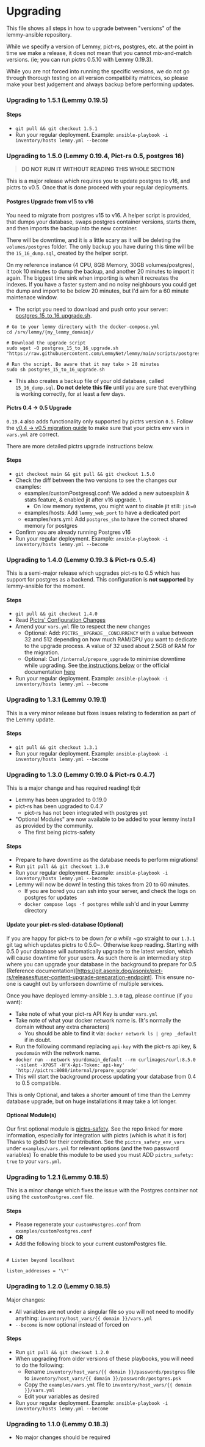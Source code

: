 # Upgrading

This file shows all steps in how to upgrade between "versions" of the lemmy-ansible repository.

While we specify a version of Lemmy, pict-rs, postgres, etc. at the point in time we make a release, it does not mean that you cannot mix-and-match versions. (ie; you can run pictrs 0.5.10 with Lemmy 0.19.3).

While you are not forced into running the specific versions, we do not go through thorough testing on all version compatibility matrices, so please make your best judgement and always backup before performing updates.

### Upgrading to 1.5.1 (Lemmy 0.19.5)

#### Steps

- `git pull && git checkout 1.5.1`
- Run your regular deployment. Example: `ansible-playbook -i inventory/hosts lemmy.yml --become`

### Upgrading to 1.5.0 (Lemmy 0.19.4, Pict-rs 0.5, postgres 16)

> **DO NOT RUN IT WITHOUT READING THIS WHOLE SECTION**

This is a major release which requires you to update postgres to v16, and pictrs to v0.5. Once that is done proceed with your regular deployments.

#### Postgres Upgrade from v15 to v16

You need to migrate from postgres v15 to v16. A helper script is provided, that dumps your database, swaps postgres container versions, starts them, and then imports the backup into the new container.

There will be downtime, and it is a little scary as it will be deleting the `volumes/postgres` folder. The only backup you have during this time will be the `15_16_dump.sql`, created by the helper script.

On my reference instance (4 CPU, 8GB Memory, 30GB volumes/postgres), it took 10 minutes to dump the backup, and another 20 minutes to import it again. The biggest time sink when importing is when it recreates the indexes.
If you have a faster system and no noisy neighbours you could get the dump and import to be below 20 minutes, but I'd aim for a 60 minute maintenace window.

- The script you need to download and push onto your server: [postgres_15_to_16_upgrade.sh](https://github.com/LemmyNet/lemmy/blob/main/scripts/postgres_15_to_16_upgrade.sh).

```
# Go to your lemmy directory with the docker-compose.yml
cd /srv/lemmy/{my_lemmy_domain}/

# Download the upgrade script
sudo wget -O postgres_15_to_16_upgrade.sh "https://raw.githubusercontent.com/LemmyNet/lemmy/main/scripts/postgres_15_to_16_upgrade.sh"

# Run the script. Be aware that it may take > 20 minutes
sudo sh postgres_15_to_16_upgrade.sh
```

- This also creates a backup file of your old database, called `15_16_dump.sql`. **Do not delete this file** until you are sure that everything is working correctly, for at least a few days.

#### Pictrs 0.4 -> 0.5 Upgrade

`0.19.4` also adds functionality only supported by pictrs version `0.5`. Follow the [v0.4 -> v0.5 migration guide](https://git.asonix.dog/asonix/pict-rs.git#0-4-to-0-5-migration-guide) to make sure that your pictrs env vars in `vars.yml` are correct.

There are more detailed pictrs upgrade instructions below.

#### Steps

- `git checkout main && git pull && git checkout 1.5.0`
- Check the diff between the two versions to see the changes our examples:
  - examples/customPostgresql.conf: We added a new autoexplain & stats feature, & enabled jit after v16 upgrade. \
    - On low memory systems, you might want to disable jit still: `jit=0`
  - examples/hosts: Add `lemmy_web_port` to have a dedicated port
  - examples/vars.yml: Add `postgres_shm` to have the correct shared memory for postgres
- Confirm you are already running Postgres v16
- Run your regular deployment. Example: `ansible-playbook -i inventory/hosts lemmy.yml --become`

### Upgrading to 1.4.0 (Lemmy 0.19.3 & Pict-rs 0.5.4)

This is a semi-major release which upgrades pict-rs to 0.5 which has support for postgres as a backend. This configuration is **not supported** by lemmy-ansible for the moment.

#### Steps

- `git pull && git checkout 1.4.0`
- Read [Pictrs' Configuration Changes](https://git.asonix.dog/asonix/pict-rs/#configuration-updates)
- Amend your `vars.yml` file to respect the new changes
  - Optional: Add: `PICTRS__UPGRADE__CONCURRENCY` with a value between 32 and 512 depending on how much RAM/CPU you want to dedicate to the upgrade process. A value of 32 used about 2.5GB of RAM for the migration.
  - Optional: Curl `/internal/prepare_upgrade` to minimise downtime while upgrading. See [the instructions below](https://github.com/LemmyNet/lemmy-ansible#update-your-pict-rs-sled-database-optional) or the official documentation [here](https://git.asonix.dog/asonix/pict-rs/releases#user-content-upgrade-preparation-endpoint)
- Run your regular deployment. Example: `ansible-playbook -i inventory/hosts lemmy.yml --become`

### Upgrading to 1.3.1 (Lemmy 0.19.1)

This is a very minor release but fixes issues relating to federation as part of the Lemmy update.

#### Steps

- `git pull && git checkout 1.3.1`
- Run your regular deployment. Example: `ansible-playbook -i inventory/hosts lemmy.yml --become`

### Upgrading to 1.3.0 (Lemmy 0.19.0 & Pict-rs 0.4.7)

This is a major change and has required reading! tl;dr

- Lemmy has been upgraded to 0.19.0
- pict-rs has been upgraded to 0.4.7
  - pict-rs has not been integrated with postgres yet
- "Optional Modules" are now available to be added to your lemmy install as provided by the community.
  - The first being pictrs-safety

#### Steps

- Prepare to have downtime as the database needs to perform migrations!
- Run `git pull && git checkout 1.3.0`
- Run your regular deployment. Example: `ansible-playbook -i inventory/hosts lemmy.yml --become`
- Lemmy will now be down! In testing this takes from 20 to 60 minutes.
  - If you are bored you can ssh into your server, and check the logs on postgres for updates
  - `docker compose logs -f postgres` while ssh'd and in your Lemmy directory

#### Update your pict-rs sled-database (Optional)

If you are happy for pict-rs to be down _for a while_ ~go straight to our `1.3.1` git tag which updates pictrs to 0.5.0~. Otherwise keep reading.
Starting with 0.5.0 your database will automatically upgrade to the latest version, which will cause downtime for your users.
As such there is an intermediary step where you can upgrade your database in the background to prepare for 0.5 (Reference documentation)[https://git.asonix.dog/asonix/pict-rs/releases#user-content-upgrade-preparation-endpoint]. This ensure no-one is caught out by unforseen downtime of multiple services.

Once you have deployed lemmy-ansible `1.3.0` tag, please continue (if you want):

- Take note of what your pict-rs API Key is under `vars.yml`
- Take note of what your docker network name is. (It's normally the domain without any extra characters)
  - You should be able to find it via: `docker network ls | grep _default` if in doubt.
- Run the following command replacing `api-key` with the pict-rs api key, & `youdomain` with the network name.
- `docker run --network yourdomain_default --rm curlimages/curl:8.5.0 --silent -XPOST -H'X-Api-Token: api-key' 'http://pictrs:8080/internal/prepare_upgrade'`
- This will start the background process updating your database from 0.4 to 0.5 compatible.

This is only Optional, and takes a shorter amount of time than the Lemmy database upgrade, but on huge installations it may take a lot longer.

#### Optional Module(s)

Our first optional module is [pictrs-safety](https://github.com/db0/pictrs-safety). See the repo linked for more information, especially for integration with pictrs (which is what it is for) Thanks to @db0 for their contribution.
See the `pictrs_safety_env_vars` under `examples/vars.yml` for relevant options (and the two password variables)
To enable this module to be used you must ADD `pictrs_safety: true` to your `vars.yml`.

### Upgrading to 1.2.1 (Lemmy 0.18.5)

This is a minor change which fixes the issue with the Postgres container not using the `customPostgres.conf` file.

#### Steps

- Please regenerate your `customPostgres.conf` from `examples/customPostgres.conf`
- **OR**
- Add the following block to your current customPostgres file.

```

# Listen beyond localhost

listen_addresses = '\*'

```

### Upgrading to 1.2.0 (Lemmy 0.18.5)

Major changes:

- All variables are not under a singular file so you will not need to modify anything: `inventory/host_vars/{{ domain }}/vars.yml`
- `--become` is now optional instead of forced on

#### Steps

- Run `git pull && git checkout 1.2.0`
- When upgrading from older versions of these playbooks, you will need to do the following:
  - Rename `inventory/host_vars/{{ domain }}/passwords/postgres` file to `inventory/host_vars/{{ domain }}/passwords/postgres.psk`
  - Copy the `examples/vars.yml` file to `inventory/host_vars/{{ domain }}/vars.yml`
  - Edit your variables as desired
- Run your regular deployment. Example: `ansible-playbook -i inventory/hosts lemmy.yml --become`

### Upgrading to 1.1.0 (Lemmy 0.18.3)

- No major changes should be required
